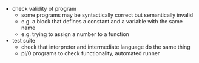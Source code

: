 - check validity of program
    - some programs may be syntactically correct but semantically invalid
    - e.g. a block that defines a constant and a variable with the same name
    - e.g. trying to assign a number to a function
- test suite
    - check that interpreter and intermediate language do the same thing
    - pl/0 programs to check functionality, automated runner

